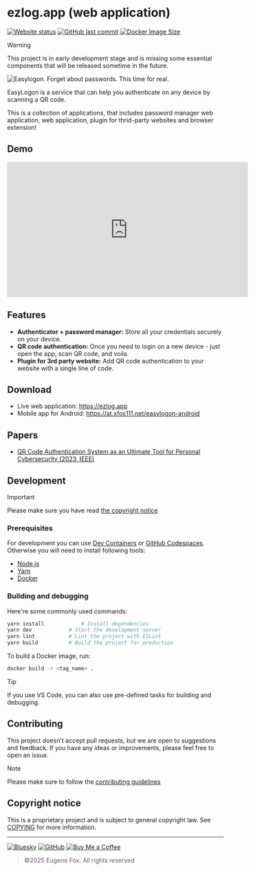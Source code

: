 # ezlog.app (web application)

[![Website status](https://img.shields.io/website?url=http%3A//ezlog.app/)](https://ezlog.app)
[![GitHub last commit](https://img.shields.io/github/last-commit/xfox111/easylogon-web?label=Last+update)](https://github.com/XFox111/easylogon-web/commits/main)
[![Docker Image Size](https://img.shields.io/docker/image-size/xfox111/easylogon-web?logo=docker&logoColor=white)](https://hub.docker.com/r/xfox111/easylogon-web/)

> [!WARNING]
> This project is in early development stage and is missing some essential components that will be released sometime in the future.

<picture>
	<source media="(prefers-color-scheme: dark)" srcset="https://cdn.xfox111.net/projects/easylogon/banner-dark.webp">
	<source media="(prefers-color-scheme: light)" srcset="https://cdn.xfox111.net/projects/easylogon/banner-light.webp">
	<img alt="Easylogon. Forget about passwords. This time for real.">
</picture>

EasyLogon is a service that can help you authenticate on any device by scanning a QR code.

This is a collection of applications, that includes password manager web application, web application, plugin for thrid-party websites and browser extension!

## Demo

<iframe width="560" height="315" src="https://www.youtube.com/embed/QmZtMtAWfYY?si=a5htWjY-nKN9wcsn" title="YouTube video player" frameborder="0" allow="accelerometer; autoplay; clipboard-write; encrypted-media; gyroscope; picture-in-picture; web-share" referrerpolicy="strict-origin-when-cross-origin" allowfullscreen></iframe>

## Features

- **Authenticator + password manager:** Store all your credentials securely on your device.
- **QR code authentication:** Once you need to login on a new device - just open the app, scan QR code, and voila.
- **Plugin for 3rd party website:** Add QR code authentication to your website with a single line of code.

## Download

- Live web application: https://ezlog.app
- Mobile app for Android: https://at.xfox111.net/easylogon-android

## Papers

- [QR Code Authentication System as an Ultimate Tool for Personal Cybersecurity (2023, IEEE)](https://ieeexplore.ieee.org/abstract/document/10397212)

## Development

> [!IMPORTANT]
> Please make sure you have read [the copyright notice](/COPYING)

### Prerequisites

For development you can use [Dev Containers](https://devcontainers.io/) or [GitHub Codespaces](https://github.com/features/codespaces). Otherwise you will need to install following tools:
- [Node.js](https://nodejs.org/en/)
- [Yarn](https://yarnpkg.com/)
- [Docker](https://www.docker.com/)


### Building and debugging

Here're some commonly used commands:
```bash
yarn install			# Install dependencies
yarn dev			# Start the development server
yarn lint			# Lint the project with ESLint
yarn build			# Build the project for production
```

To build a Docker image, run:

```bash
docker build -t <tag_name> .
```

> [!TIP]
> If you use VS Code, you can also use pre-defined tasks for building and debugging.

## Contributing
This project doesn't accept pull requests, but we are open to suggestions and feedback. If you have any ideas or improvements, please feel free to open an issue.

> [!NOTE]
> Please make sure to follow the [contributing guidelines](/CONTRIBUTING.md)

## Copyright notice

This is a proprietary project and is subject to general copyright law. See [COPYING](/COPYING) for more information.

---

[![Bluesky](https://img.shields.io/badge/%40xfox111.net-BSky?logo=bluesky&logoColor=%230285FF&label=Bluesky&labelColor=white&color=%230285FF)](https://bsky.app/profile/xfox111.net)
[![GitHub](https://img.shields.io/badge/%40xfox111-GitHub?logo=github&logoColor=%23181717&label=GitHub&labelColor=white&color=%23181717)](https://github.com/xfox111)
[![Buy Me a Coffee](https://img.shields.io/badge/%40xfox111-BMC?logo=buymeacoffee&logoColor=black&label=Buy%20me%20a%20coffee&labelColor=white&color=%23FFDD00)](https://buymeacoffee.com/xfox111)

> ©2025 Eugene Fox. All rights reserved
